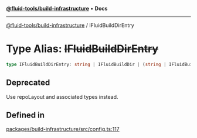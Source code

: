 [**@fluid-tools/build-infrastructure**](../README.md) • **Docs**

***

[@fluid-tools/build-infrastructure](../README.md) / IFluidBuildDirEntry

# Type Alias: ~~IFluidBuildDirEntry~~

```ts
type IFluidBuildDirEntry: string | IFluidBuildDir | (string | IFluidBuildDir)[];
```

## Deprecated

Use repoLayout and associated types instead.

## Defined in

[packages/build-infrastructure/src/config.ts:117](https://github.com/microsoft/FluidFramework/blob/main/build-tools/packages/build-infrastructure/src/config.ts#L117)
